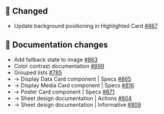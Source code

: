 ## 🔄 Changed

- Update background positioning in Highlighted Card [#887](https://github.com/Telefonica/mistica-design/issues/887)

## 📒 Documentation changes

- Add fallback state to image [#863](https://github.com/Telefonica/mistica-design/issues/863)
- Color contrast documentation [#899](https://github.com/Telefonica/mistica-design/issues/899)
- Grouped lists [#785](https://github.com/Telefonica/mistica-design/issues/785)
- → Display Data Card component | Specs [#865](https://github.com/Telefonica/mistica-design/issues/865)
- → Display Media Card component | Specs [#816](https://github.com/Telefonica/mistica-design/issues/816)
- → Poster Card component | Specs [#871](https://github.com/Telefonica/mistica-design/issues/871)
- → Sheet design documentation | Actions [#804](https://github.com/Telefonica/mistica-design/issues/804)
- → Sheet design documentation | Informative [#809](https://github.com/Telefonica/mistica-design/issues/809)
